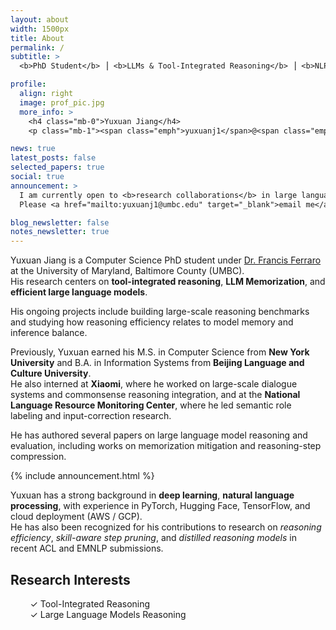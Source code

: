 ```yaml
---
layout: about
width: 1500px
title: About
permalink: /
subtitle: >
  <b>PhD Student</b> ⎟ <b>LLMs & Tool-Integrated Reasoning</b> ⎟ <b>NLP, LLM Reasoning</b>

profile:
  align: right
  image: prof_pic.jpg
  more_info: >
    <h4 class="mb-0">Yuxuan Jiang</h4>
    <p class="mb-1"><span class="emph">yuxuanj1</span>@<span class="emph">umbc</span>.<span class="emph">edu</span></p>

news: true
latest_posts: false
selected_papers: true
social: true
announcement: >
  I am currently open to <b>research collaborations</b> in large language models reasoning.  
  Please <a href="mailto:yuxuanj1@umbc.edu" target="_blank">email me</a> if you’d like to discuss a project.

blog_newsletter: false
notes_newsletter: true
---
```


Yuxuan Jiang is a Computer Science PhD student under [Dr. Francis Ferraro](https://www.csee.umbc.edu/people/faculty/frank-ferraro/) at the University of Maryland, Baltimore County (UMBC).  
His research centers on **tool-integrated reasoning**, **LLM Memorization**, and **efficient large language models**.

 
His ongoing projects include building large-scale reasoning benchmarks and studying how reasoning efficiency relates to model memory and inference balance.

Previously, Yuxuan earned his M.S. in Computer Science from **New York University** and B.A. in Information Systems from **Beijing Language and Culture University**.  
He also interned at **Xiaomi**, where he worked on large-scale dialogue systems and commonsense reasoning integration, and at the **National Language Resource Monitoring Center**, where he led semantic role labeling and input-correction research.

He has authored several papers on large language model reasoning and evaluation, including works on memorization mitigation and reasoning-step compression.

{% include announcement.html %}

Yuxuan has a strong background in **deep learning**, **natural language processing**, with experience in PyTorch, Hugging Face, TensorFlow, and cloud deployment (AWS / GCP).  
He has also been recognized for his contributions to research on *reasoning efficiency*, *skill-aware step pruning*, and *distilled reasoning models* in recent ACL and EMNLP submissions.

## Research Interests

&nbsp;&nbsp;&nbsp;&nbsp;&nbsp;&nbsp;&nbsp;&nbsp;✓ Tool-Integrated Reasoning  
&nbsp;&nbsp;&nbsp;&nbsp;&nbsp;&nbsp;&nbsp;&nbsp;✓ Large Language Models Reasoning 

